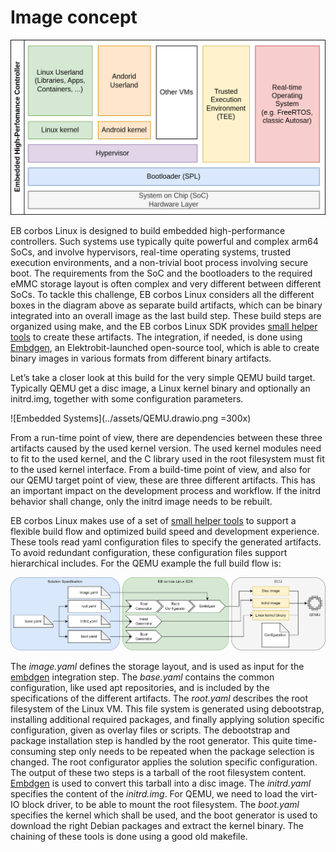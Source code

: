 # Image concept

![Embedded Systems](../assets/EmbeddedHPC.drawio.png)

EB corbos Linux is designed to build embedded high-performance controllers. Such systems use typically quite powerful and complex arm64 SoCs, and involve hypervisors, real-time operating systems, trusted execution environments, and a non-trivial boot process involving secure boot. The requirements from the SoC and the bootloaders to the required eMMC storage layout is often complex and very different between different SoCs. To tackle this challenge, EB corbos Linux considers all the different boxes in the diagram above as separate build artifacts, which can be binary integrated into an overall image as the last build step. These build steps are organized using make, and the EB corbos Linux SDK provides [small helper tools](https://github.com/Elektrobit/ebcl_build_tools/) to create these artifacts. The integration, if needed, is done using [Embdgen](https://github.com/Elektrobit/embdgen), an Elektrobit-launched open-source tool, which is able to create binary images in various formats from different binary artifacts.

Let’s take a closer look at this build for the very simple QEMU build target. Typically QEMU get a disc image, a Linux kernel binary and optionally an initrd.img, together with some configuration parameters.

![Embedded Systems](../assets/QEMU.drawio.png =300x)

From a run-time point of view, there are dependencies between these three artifacts caused by the used kernel version. The used kernel modules need to fit to the used kernel, and the C library used in the root filesystem must fit to the used kernel interface. From a build-time point of view, and also for our QEMU target point of view, these are three different artifacts. This has an important impact on the development process and workflow. If the initrd behavior shall change, only the initrd image needs to be rebuilt.

EB corbos Linux makes use of a set of [small helper tools](https://github.com/Elektrobit/ebcl_build_tools/) to support a flexible build flow and optimized build speed and development experience. These tools read yaml configuration files to specify the generated artifacts. To avoid redundant configuration, these configuration files support hierarchical includes. For the QEMU example the full build flow is:

![Embedded Systems](../assets/QEMU_flow.drawio.png)

The _image.yaml_ defines the storage layout, and is used as input for the [embdgen](https://github.com/Elektrobit/embdgen) integration step. The _base.yaml_ contains the common configuration, like used apt repositories, and is included by the specifications of the different artifacts. The _root.yaml_ describes the root filesystem of the Linux VM. This file system is generated using debootstrap, installing additional required packages, and finally applying solution specific configuration, given as overlay files or scripts. The debootstrap and package installation step is handled by the root generator. This quite time-consuming step only needs to be repeated when the package selection is changed. The root configurator applies the solution specific configuration. The output of these two steps is a tarball of the root filesystem content. [Embdgen](https://github.com/Elektrobit/embdgen) is used to convert this tarball into a disc image. The _initrd.yaml_ specifies the content of the _initrd.img_. For QEMU, we need to load the virt-IO block driver, to be able to mount the root filesystem. The _boot.yaml_ specifies the kernel which shall be used, and the boot generator is used to download the right Debian packages and extract the kernel binary. The chaining of these tools is done using a good old makefile.
